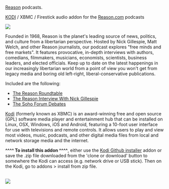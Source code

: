 <a href="https://reason.com/podcast/">Reason</a> podcasts.<br>

<a href="kodi.tv">KODI<a> / XBMC / Firestick audio addon for the <a href="https://www.reason.com/">Reason.com</a> podcasts<br>

<img src="https://reason.com/wp-content/uploads/powerpress/podcast_logo_soundcloud.jpg"><br>

Founded in 1968, Reason is the planet's leading source of news, politics, and culture from a libertarian perspective. Hosted by Nick Gillespie, Matt Welch, and other Reason journalists, our podcast explores "free minds and free markets". It features provocative, in-depth interviews with authors, comedians, filmmakers, musicians, economists, scientists, business leaders, and elected officials. Keep up to date on the latest happenings in our increasingly libertarian world from a point of view you won't get from legacy media and boring old left-right, liberal-conservative publications.<br>

Included are the following:

- <a href="https://reason.com/podcasts/the-reason-roundtable/">The Reason Roundtable</a><br>
- <a href="https://reason.com/podcasts/the-reason-interview-with-nick-gillespie/">The Reason Interview With Nick Gillespie</a><br>
- <a href="https://reason.com/podcasts/the-soho-forum-debates/">The Soho Forum Debates</a><br>

<a href="www.kodi.tv">Kodi</a> (formerly known as XBMC) is an award-winning free and open source (GPL) software media player and entertainment hub that can be installed on Linux, OSX, Windows, iOS and Android, featuring a 10-foot user interface for use with televisions and remote controls. It allows users to play and view most videos, music, podcasts, and other digital media files from local and network storage media and the internet.<br>

<b>^^^^ To install this addon ^^^^</b>, either use the <a href="https://www.tvaddons.co/github-browser-kodi/">Kodi Github installer</a> addon or save the .zip file downloaded from the 'clone or download' button to somewhere the Kodi can access (e.g. network drive or USB stick). Then on the Kodi, go to addons > install from zip file.<br>

<br><a href="http://www.kodi.tv"><img src="https://kodi.tv/sites/default/files/page/field_image/about--devices.jpg">
